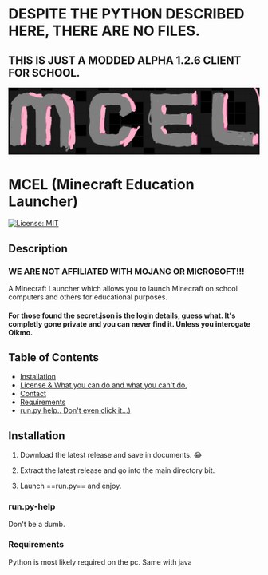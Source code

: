 # DESPITE THE PYTHON DESCRIBED HERE, THERE ARE NO FILES.
## THIS IS JUST A MODDED ALPHA 1.2.6 CLIENT FOR SCHOOL.

![Best we can do..](https://github.com/ManiaticDevs/MCELDB/blob/main/MCEL.png?)

# MCEL (Minecraft Education Launcher)

[![License: MIT](https://img.shields.io/badge/License-MIT-yellow.svg)](https://opensource.org/licenses/MIT)


## Description

### WE ARE NOT AFFILIATED WITH MOJANG OR MICROSOFT!!!
A Minecraft Launcher which allows you to launch Minecraft on school computers and others for educational purposes.

#### For those found the secret.json is the login details, guess what. It's completly gone private and you can never find it. Unless you interogate Oikmo.

## Table of Contents

- [Installation](#installation)
- [License & What you can do and what you can't do.](#license)
- [Contact](#contact)
- [Requirements](#Requirements)
- [run.py help.. Don't even click it...)](#run.py-help)

## Installation

1. Download the latest release and save in documents. :joy:

2. Extract the latest release and go into the main directory bit.

3. Launch ==run.py== and enjoy.

### run.py-help

Don't be a dumb.

### Requirements

Python is most likely required on the pc.
Same with java

